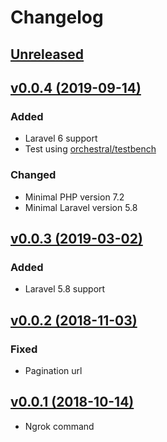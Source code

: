 # Changelog

## [Unreleased](https://github.com/jn-jairo/laravel-ngrok/compare/v0.0.4...master)

## [v0.0.4 (2019-09-14)](https://github.com/jn-jairo/laravel-ngrok/compare/v0.0.3...v0.0.4)

### Added
- Laravel 6 support
- Test using [orchestral/testbench](https://github.com/orchestral/testbench)

### Changed
- Minimal PHP version 7.2
- Minimal Laravel version 5.8

## [v0.0.3 (2019-03-02)](https://github.com/jn-jairo/laravel-ngrok/compare/v0.0.2...v0.0.3)

### Added
- Laravel 5.8 support

## [v0.0.2 (2018-11-03)](https://github.com/jn-jairo/laravel-ngrok/compare/v0.0.1...v0.0.2)

### Fixed
- Pagination url

## [v0.0.1 (2018-10-14)](https://github.com/jn-jairo/laravel-ngrok/commit/f5ffe623bd7c075c3c9eb58655e3841192f9b7d4)
- Ngrok command
